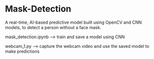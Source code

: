 # Mask-Detection
A real-time, AI-based predictive model built using OpenCV and CNN models, to detect a person without a face mask.

mask_detection.ipynb --> train and save a model using CNN

webcam_1.py --> capture the webcam video and use the saved model to make predictions
